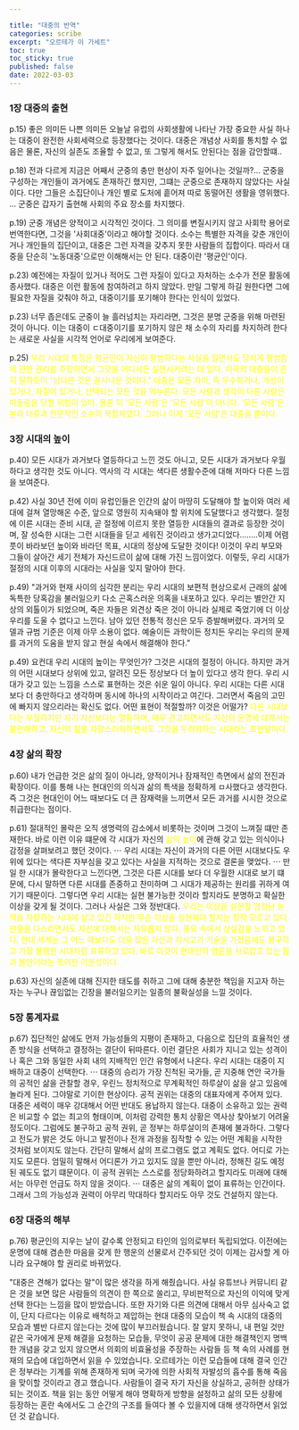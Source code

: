 ```yaml
---

title: "대중의 반역"
categories: scribe
excerpt: "오르테가 이 가세트"
toc: true
toc_sticky: true
published: false
date: 2022-03-03
---
```

### 1장 대중의 출현  

p.15) 좋은 의미든 나쁜 의미든 오늘날 유럽의 사회생활에 나타난 가장 중요한 사실 하나는 대중이 완전한 사회세력으로 등장했다는 것이다. 대중은 개념상 사회를 통치할 수 없음은 물론, 자신의 실존도 조율할 수 없고, 또 그렇게 해서도 안된다는 점을 감안할떄..

p.18) 전과 다르게 지금은 어째서 군중의 충만 현상이 자주 일어나는 것일까?... 군중을 구성하는 개인들이 과거에도 존재하긴 했지만, 그떄는 군중으로 존재하지 않았다는 사실이다. 다만 그들은 소집단이나 개인 별로 도처에 흩어져 따로 동떨어진 생활을 영위했다. ... 군중은 갑자기 출현해 사회의 주요 장소를 차지했다. 

p.19) 군중 개념은 양적이고 시각적인 것이다. 그 의미를 변질시키지 않고 사회학 용어로 번역한다면, 그것을 '사회대중'이라고 해야할 것이다. 소수는 특별한 자격을 갖춘 개인이거나 개인들의 집단이고, 대중은 그런 자격을 갖추지 못한 사람들의 집합이다. 따라서 대중을 단순히 '노동대중'으로만 이해해서는 안 된다. 대중이란 '평균인'이다. 

p.23) 예전에는 자질이 있거나 적어도 그런 자질이 있다고 자처하는 소수가 전문 활동에 종사했다. 대중은 이런 활동에 참여하려고 하지 않았다. 만일 그렇게 하길 원한다면 그에 필요한 자질을 갖춰야 하고, 대중이기를 포기해야 한다는 인식이 있었다.  

p.23) 너무 좁은데도 군중이 늘 흘러넘치는 자리라면, 그것은 분명 군중을 위해 마련된 것이 아니다. 이는 대중이 ㄷ대중이기를 포기하지 않은 채 소수의 자리를 차지하려 한다는 새로운 사실을 시각적 언어로 우리에게 보여준다.  

p.25) <span style="color:yellow">우리 시대의 특징은 평균인이 자신이 평범하다는 사실을 알면서도 당차게 평범함에 관한 권리를 주장하면서 그것을 어디서든 실현시키려는 데 있다. 미국의 대중들이 흔히 말하듯이 "남다른 것은 꼴사나운 것이다." 대중은 모든 차이, 즉 우수하거나, 개성이 있거나, 자질이 있거나, 선택되는 모든 것을 억누른다. 모든 사람과 생각이 다른 사람은 따돌림을 당할 위험이 있다. 물론 이 '모든 사람'은 '모든 사람'이 아니다. '모든 사람'은 본래 대중과 전문적인 소수의 복합체였다. 그러나 이제 '모든 사람'은 대중을 뿐이다.</span>  

### 3장 시대의 높이

p.40) 모든 시대가 과거보다 열등하다고 느낀 것도 아니고, 모든 시대가 과거보다 우월하다고 생각한 것도 아니다. 역사의 각 시대는 색다른 생활수준에 대해 저마다 다른 느낌을 보여준다.  

p.42) 사실 30년 전에 이미 유럽인들은 인간의 삶이 마땅히 도달해야 할 높이와 여러 세대에 걸쳐 열망해온 수준, 앞으로 영원히 지속돼야 할 위치에 도달했다고 생각했다. 절정에 이른 시대는 준비 시대, 곧 절정에 이르지 못한 열등한 시대들의 결과로 등장한 것이며, 잘 성숙한 시대는 그런 시대들을 딛고 세워진 것이라고 생가고디었다........이제 어렴풋이 바라보던 높이와 바라던 목표, 시대의 정상에 도달한 것이다!
이것이 우리 부모와 그들이 살아간 세기 전체가 자신드르이 삶에 대해 가진 느낌이었다. 이렇듯, 우리 시대가 절정의 시대 이후의 시대라는 사실을 잊지 말아야 한다.

p.49) "과거와 현재 사이의 심각한 분리는 우리 시대의 보편적 현상으로서 근래의 삶에 독특한 당혹감을 불러일으키 다소 곤혹스러운 의혹을 내포하고 있다. 우리는 별안간 지상의 외톨이가 되었으며, 죽은 자들은 외견상 죽은 것이 아니라 실제로 죽었기에 더 이상 우리를 도울 수 없다고 느낀다. 남아 있던 전통적 정신은 모두 증발해버렸다. 과거의 모델과 규범 기준은 이제 아무 소용이 없다. 예술이든 과학이든 정치든 우리는 우리의 문제를 과거의 도움을 받지 않고 현실 속에서 해결해야 한다."

p.49) 요컨대 우리 시대의 높이는 무엇인가?
그것은 시대의 절정이 아니다. 하지만 과거의 어떤 시대보다 상위에 있고, 알려진 모든 정상보다 더 높이 있다고 생각 한다. 우리 시대가 갖고 있는 느낌을 스스로 표현하는 것은 쉬운 일이 아니다. 우리 시대는 다른 시대보다 더 충만하다고 생각하며 동시에 하나의 시작이라고 여긴다. 그러면서 죽음의 고민에 빠지지 않으리라는 확신도 없다. 어떤 표현이 적절할까? 이것은 어떨가? <span style="color:yellow">다른 시대보다는 우월하지만 자기 자신보다는 열등하며, 매우 견고하면서도 자신의 운명에 대해서는 불안해하고, 자신의 힘을 자랑스러워하면서도 그것을 두려워하는 시대라는 표현말이다.

### 4장 삶의 확장  

p.60) 내가 언급한 것은 삶의 질이 아니라, 양적이거나 잠재적인 측면에서 삶의 전진과 확장이다. 이를 통해 나는 현대인의 의식과 삶의 특색을 정확하게 ㅁ사했다고 생각한다. 즉 그것은 현대인이 어느 때보다도 더 큰 잠재력을 느끼면서 모든 과거를 시시한 것으로 취급한다는 점이다.  

p.61) 절대적인 몰락은 오직 생명력의 감소에서 비롯하는 것이며 그것이 느껴질 떄만 존재한다. 바로 이런 이유 떄문에 각 시대가 자신의 <span style="color:yellow">삶의 높이</span>에 관해 갖고 있는 의식이나 감정을 살펴보려고 했던 것이다.  $\cdots$ 우리 시대는 자신이 과거의 다른 어떤 시대보다도 우위에 있다는 색다른 자부심을 갖고 있다는 사실을 지적하는 것으로 결론을 맺었다. $\cdots$ 만일 한 시대가 몰락한다고 느낀다면, 그것은 다른 시대를 보다 더 우월한 시대로 보기 떄문에, 다시 말하면 다른 시대를 존중하고 찬미하며 그 시대가 제공하는 원리를 귀하게 여기기 때문이다. 그렇다면 우리 시대는 실현 불가능한 것이라 할지라도 분명하고 확실한 이상을 갖게 될 것이다. 그러나 사실은 그와 정반대다.<span style="color:yellow"> 우리는 이상을 실현할 엄청난 능력을 자랑하는 시대에 살고 있긴 하지만 무슨 이상을 실현해야 할지는 정작 모르고 있다. 만물을 다스리면서도 자신에 대해서는 자유롭지 않다. 풍요 속에서 상실감을 느끼고 있다. 현대 세계는 그 어느 때보다도 더욱 많은 자산과 지시고가 기술을 가졌음에도 불구하고 가장 불행한 시대처럼 표류하고 있다. 바로 이것이 현대인의 영혼을 사로잡고 있는 힘과 불안이라는 특이한 이원성이다. 

p.63) 자신의 실존에 대해 진지한 태도를 취하고 그에 대해 충분한 책임을 지고자 하는 자는 누구나 끊임없는 긴장을 불러일으키는 일종의 불확실성을 느낄 것이다.  

### 5장 통계자료

p.67) 집단적인 삶에도 먼저 가능성들의 지평이 존재하고, 다음으로 집단의 효율적인 생존 방식을 선택하고 결정하는 결단이 뒤따른다. 이런 결단은 사회가 지니고 있는 성격이나 혹은 그와 동일한 사회 내의 지배적인 인간 유형에서 나온다. 우리 시대는 대중이 지배하고 대중이 선택한다. $\cdots$ 대중의 승리가 가장 진척된 국가들, 곧 지중해 연안 국가들의 공적인 삶을 관찰할 경우, 우린느 정치적으로 무계획적인 하루살이 삶을 살고 있음에 놀라게 된다. 그야말로 기이한 현상이다. 공적 권위는 대중의 대표자에게 주어져 있다. 대중은 세력이 매우 강대해서 어떤 반대도 용납하지 않는다. 대중이 소유하고 있는 권력은 비교할 수 없는 최고의 형태이며, 이처럼 강력한 통치 상황은 역사상 찾아보기 어려울 정도이다. 그럼에도 불구하고 공적 권위, 곧 정부는 하루살이의 존재에 불과하다. 그렇다고 전도가 밝은 것도 아니고 발전이나 전개 과정을 짐작할 수 있는 어떤 계획을 시작한 것처럼 보이지도 않는다. 간단히 말해서 삶의 프로그램도 없고 계획도 없다. 어디로 가는지도 모른다. 엄밀히 말해서 어디론가 가고 있지도 않을 뿐만 아니라, 정해진 길도 예정된 궤도도 없기 떄문이다. 이 공적 권위는 스스로를 정당화하려고 할지라도 미래에 대해서는 아무런 언급도 하지 않을 것이다. $\cdots$ 대중은 삶의 계획이 없이 표류하는 인간이다. 그래서 그의 가능성과 권력이 아무리 막대하다 할지라도 아무 것도 건설하지 않는다.  

### 6장 대중의 해부

p.76) 평균인의 지우는 날이 갈수록 안정되고 타인의 임의로부터 독립되었다. 이전에는 운명에 대해 겸손한 마음을 갖게 한 행운의 선물로서 간주되던 것이 이제는 감사할 게 아니라 요구해야 할 권리로 바뀌었다.  


"대중은 견해가 없다는 말"이 많은 생각을 하게 해줬습니다. 사실 유튜브나 커뮤니티 같은 것을 보면 많은 사람들의 의견이 한 쪽으로 쏠리고, 무비판적으로 자신의 이익에 맞게 선택 한다는 느낌을 많이 받았습니다. 또한 자기와 다른 의견에 대해서 아무 심사숙고 없이, 단지 다르다는 이유로 배척하고 제압하는 현대 대중의 모습이 책 속 시대의 대중의 모습과 별반 다르지 않는다는 것에 많이 부끄러웠습니다. 잘 알지 못하니, 내 편일 것만 같은 국가에게 문제 해결을 요청하는 모습들, 무엇이 공공 문제에 대한 해결책인지 명백한 개념을 갖고 있지 않으면서 의회의 비효율성을 주장하는 사람들 등 책 속의 사례를 현재의 모습에 대입하면서 읽을 수 있었습니다. 오르테가는 이런 모습들에 대해 결국 인간은 정부라는 기계를 위해 존재하게 되며 국가에 의한 사회적 자발성의 흡수를 통해 죽음을 맞이할 것이라고 경고 했습니다. 사람들이 결국 자기 자신을 상실하고, 공허한 상태가 되는 것이죠. 책을 읽는 동안 어떻게 해야 명확하게 방향을 설정하고 삶의 모든 상황에 등장하는 혼란 속에서도 그 순간의 구조를 들여다 볼 수 있을지에 대해 생각하면서 읽었던 것 같습니다. 
